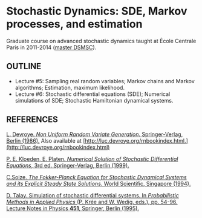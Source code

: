 # Stochastic Dynamics: SDE, Markov processes, and estimation

Graduate course on advanced stochastic dynamics taught at École Centrale Paris in 2011-2014 ([master DSMSC](http://www.parisetudiant.com/etudiant/orientation/formation/ecole-centrale-supelec/sciences-appliquees-dynamique-structures-materiaux-systemes-couples.html)).

## OUTLINE
* Lecture #5: Sampling real random variables; Markov chains and Markov algorithms; Estimation, maximum likelihood.
* Lecture #6: Stochastic differential equations (SDE); Numerical simulations of SDE; Stochastic Hamiltonian dynamical systems.

## REFERENCES
[L. Devroye. *Non Uniform Random Variate Generation*. Springer-Verlag, Berlin (1986).](https://doi.org/10.1007/978-1-4613-8643-8) Also available at [http://luc.devroye.org/rnbookindex.html.](http://luc.devroye.org/rnbookindex.html)

[P. E. Kloeden, E. Platen. *Numerical Solution of Stochastic Differential Equations*, 3rd ed. Springer-Verlag, Berlin (1999).](https://doi.org/10.1007/978-3-662-12616-5)

[C.Soize. *The Fokker-Planck Equation for Stochastic Dynamical Systems and its Explicit Steady State Solutions*. World Scientific, Singapore (1994).](https://doi.org/0.1142/9789814354110)

[D. Talay. Simulation of stochastic differential systems. In *Probabilistic Methods in Applied Physics* (P. Krée and W. Wedig, eds.), pp. 54-96. Lecture Notes in Physics **451**, Springer, Berlin (1995).](https://doi.org/10.1007/3-540-60214-3_51)
